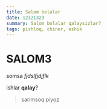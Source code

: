 ```yaml
---
title: Salom bolalar
date: 12321323
summary: Salom bolalar qalaysizlar?
tags: pishloq, chinor, eshik
---
```



# SALOM3

somsa *fjdslfjdjflk*

ishlar **qalay**?

> sarimsoq piyoz